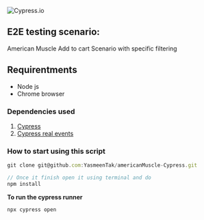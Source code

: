 ![Cypress.io](https://miro.medium.com/max/7200/1*Jkb_tsMBOvL6wQ8bzldu8Q.png)

## E2E testing scenario:

American Muscle Add to cart Scenario with specific filtering

## Requirentments

- Node js
- Chrome browser

### Dependencies used

1. [Cypress](https://www.cypress.io/)
2. [Cypress real events](https://github.com/dmtrKovalenko/cypress-real-events)

### How to start using this script

```javascript
git clone git@github.com:YasmeenTak/americanMuscle-Cypress.git

// Once it finish open it using terminal and do
npm install
```

**To run the cypress runner**

```javascript
npx cypress open
```
